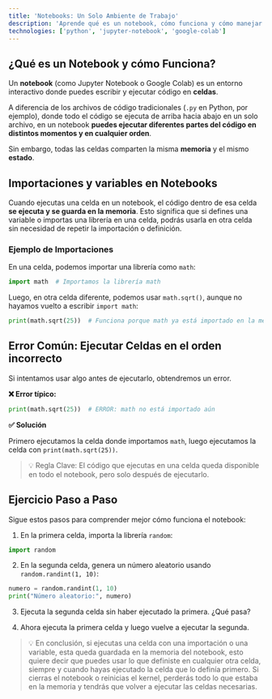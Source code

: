 ```yaml
---
title: 'Notebooks: Un Solo Ambiente de Trabajo'
description: 'Aprende qué es un notebook, cómo funciona y cómo manejar importaciones y variables en este entorno interactivo. Descubre errores comunes y cómo evitarlos para trabajar eficientemente en notebooks como Jupyter Notebook y Google Colab.'
technologies: ['python', 'jupyter-notebook', 'google-colab']
---
```



## ¿Qué es un Notebook y cómo Funciona?
Un **notebook** (como Jupyter Notebook o Google Colab) es un entorno interactivo donde puedes escribir y ejecutar código en **celdas**.

A diferencia de los archivos de código tradicionales (`.py` en Python, por ejemplo), donde todo el código se ejecuta de arriba hacia abajo en un solo archivo, en un notebook **puedes ejecutar diferentes partes del código en distintos momentos y en cualquier orden**.

Sin embargo, todas las celdas comparten la misma **memoria** y el mismo **estado**.

## Importaciones y variables en Notebooks
Cuando ejecutas una celda en un notebook, el código dentro de esa celda **se ejecuta y se guarda en la memoria**. Esto significa que si defines una variable o importas una librería en una celda, podrás usarla en otra celda sin necesidad de repetir la importación o definición.

### Ejemplo de Importaciones
En una celda, podemos importar una librería como `math`:
``` python
import math  # Importamos la librería math
``` 

Luego, en otra celda diferente, podemos usar `math.sqrt()`, aunque no hayamos vuelto a escribir `import math`:
``` python
print(math.sqrt(25))  # Funciona porque math ya está importado en la memoria
``` 

## Error Común: Ejecutar Celdas en el orden incorrecto
Si intentamos usar algo antes de ejecutarlo, obtendremos un error.

**❌ Error típico:**
``` python
print(math.sqrt(25))  # ERROR: math no está importado aún
``` 

**✅ Solución**

Primero ejecutamos la celda donde importamos `math`, luego ejecutamos la celda con `print(math.sqrt(25))`.


> 💡 Regla Clave: El código que ejecutas en una celda queda disponible en todo el notebook, pero solo después de ejecutarlo.

## Ejercicio Paso a Paso

Sigue estos pasos para comprender mejor cómo funciona el notebook:

1. En la primera celda, importa la librería `random`:
``` python
import random
``` 

2. En la segunda celda, genera un número aleatorio usando `random.randint(1, 10)`:
``` python
numero = random.randint(1, 10)
print("Número aleatorio:", numero)
```

3. Ejecuta la segunda celda sin haber ejecutado la primera. ¿Qué pasa?

4. Ahora ejecuta la primera celda y luego vuelve a ejecutar la segunda.

> 💡 En conclusión, si ejecutas una celda con una importación o una variable, esta queda guardada en la memoria del notebook, esto quiere decir que puedes usar lo que definiste en cualquier otra celda, siempre y cuando hayas ejecutado la celda que lo definía primero. Si cierras el notebook o reinicias el kernel, perderás todo lo que estaba en la memoria y tendrás que volver a ejecutar las celdas necesarias.
